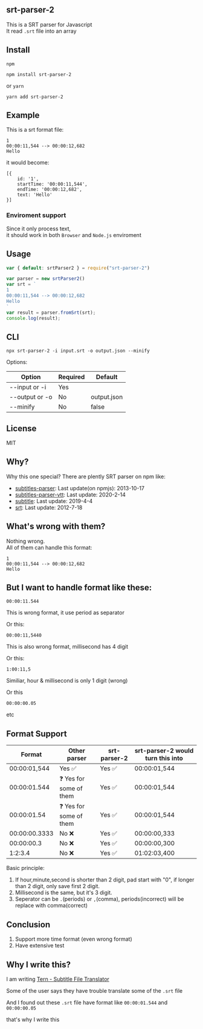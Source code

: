 ## srt-parser-2
This is a SRT parser for Javascript       
It read `.srt` file into an array    

## Install
`npm`
```
npm install srt-parser-2
```

or `yarn`
```
yarn add srt-parser-2
```

## Example
This is a srt format file:   
```
1
00:00:11,544 --> 00:00:12,682
Hello
```

it would become:
```
[{
    id: '1',
    startTime: '00:00:11,544',
    endTime: '00:00:12,682',
    text: 'Hello' 
}]
```

### Enviroment support
Since it only process text,   
it should work  in both `Browser` and `Node.js` enviroment

## Usage
```javascript
var { default: srtParser2 } = require("srt-parser-2")

var parser = new srtParser2()
var srt = `
1
00:00:11,544 --> 00:00:12,682
Hello
`
var result = parser.fromSrt(srt);
console.log(result);
```

## CLI
```
npx srt-parser-2 -i input.srt -o output.json --minify
```
Options:  

| Option         | Required | Default     |
|----------------|----------|-------------|
| --input or -i  | Yes      |             |
| --output or -o | No       | output.json |
| --minify       | No       | false       |

## License
MIT

## Why? 
Why this one special? There are plently SRT parser on npm like: 

* [subtitles-parser](https://www.npmjs.com/package/subtitles-parser): Last update(on npmjs): 2013-10-17
* [subtitles-parser-vtt](https://www.npmjs.com/package/subtitles-parser-vtt):  Last update: 2020-2-14
* [subtitle](https://www.npmjs.com/package/subtitle):  Last update:  2019-4-4
* [srt](https://www.npmjs.com/package/srt):  Last update: 2012-7-18

## What's wrong with them?
Nothing wrong.      
All of them can handle this format: 
```
1
00:00:11,544 --> 00:00:12,682
Hello
```

## But I want to handle format like these:   
```
00:00:11.544
```
This is wrong format, it use period as separator 

Or this:
```
00:00:11,5440
```
This is also wrong format, millisecond has 4 digit

Or this:
```
1:00:11,5
```
Similiar, hour & millisecond is only 1 digit (wrong)

Or this
```
00:00:00.05
```  

etc

## Format Support
| Format       | Other parser         | srt-parser-2 | srt-parser-2 would turn this into |
|--------------|----------------------|--------------|--------------|
| 00:00:01,544 | Yes :white_check_mark: | Yes :white_check_mark: | 00:00:01,544 |
| 00:00:01.544 | :question: Yes for some of them | Yes :white_check_mark: | 00:00:01,544 |
| 00:00:01.54  | :question: Yes for some of them | Yes :white_check_mark: | 00:00:01,544 |
| 00:00:00.3333  | No :x: | Yes :white_check_mark: | 00:00:00,333 |
| 00:00:00.3  | No :x: | Yes :white_check_mark: | 00:00:00,300 |
| 1:2:3.4  | No :x: | Yes :white_check_mark: | 01:02:03,400 |

Basic principle:
1. If hour,minute,second is shorter than 2 digit, pad start with "0", if longer than 2 digit, only save first 2 digit.
2. Millisecond is the same, but it's 3 digit.
3. Seperator can be `.`(periods) or `,`(comma), periods(incorrect) will be replace with comma(correct)

<!-- ## SRT Format Standard (kind of)
| Format       | Is this SRT standard  |
|--------------|-----------------------|
| 00:00:01,544 | Yes :white_check_mark:| 
| 00:00:01.544 | No     :x:            |
| 00:00:00.05  | No     :x:            |

Note: There are no official SRT standard.   
`00:00:01.544` and `00:00:00.05` is not 100% wrong. There are gray area.          
But most tutorial/file/example/code on the internet use `00:00:01,544`    -->

## Conclusion
1. Support more time format (even wrong format)
2. Have extensive test

## Why I write this?
I am writing [Tern - Subtitle File Translator](https://tern.1c7.me/)

Some of the user says they have trouble translate some of the `.srt` file  

And I found out these `.srt` file have format like `00:00:01.544` and `00:00:00.05`   

that's why I write this   